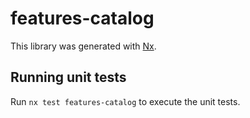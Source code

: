 # features-catalog

This library was generated with [Nx](https://nx.dev).

## Running unit tests

Run `nx test features-catalog` to execute the unit tests.
